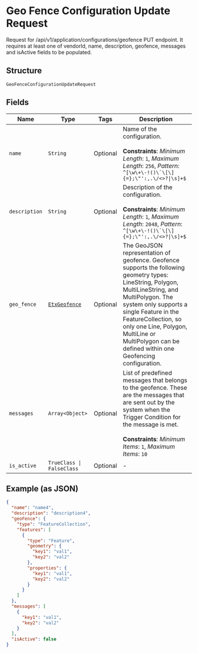 
# Geo Fence Configuration Update Request

Request for /api/v1/application/configurations/geofence PUT endpoint. It requires at least one of vendorId, name, description, geofence, messages and isActive fields to be populated.

## Structure

`GeoFenceConfigurationUpdateRequest`

## Fields

| Name | Type | Tags | Description |
|  --- | --- | --- | --- |
| `name` | `String` | Optional | Name of the configuration.<br><br>**Constraints**: *Minimum Length*: `1`, *Maximum Length*: `256`, *Pattern*: ``^[\w\+\-!()\`\[\]{=};\"':,.\/<>?\|\s]+$`` |
| `description` | `String` | Optional | Description of the configuration.<br><br>**Constraints**: *Minimum Length*: `1`, *Maximum Length*: `2048`, *Pattern*: ``^[\w\+\-!()\`\[\]{=};\"':,.\/<>?\|\s]+$`` |
| `geo_fence` | [`EtxGeofence`](../../doc/models/etx-geofence.md) | Optional | The GeoJSON representation of geofence. Geofence supports the following geometry types: LineString, Polygon, MultiLineString, and MultiPolygon. The system only supports a single Feature in the FeatureCollection, so only one Line, Polygon, MultiLine or MultiPolygon can be defined within one Geofencing configuration. |
| `messages` | `Array<Object>` | Optional | List of predefined messages that belongs to the geofence. These are the messages that are sent out by the system when the Trigger Condition for the message is met.<br><br>**Constraints**: *Minimum Items*: `1`, *Maximum Items*: `10` |
| `is_active` | `TrueClass \| FalseClass` | Optional | - |

## Example (as JSON)

```json
{
  "name": "name4",
  "description": "description4",
  "geoFence": {
    "type": "FeatureCollection",
    "features": [
      {
        "type": "Feature",
        "geometry": {
          "key1": "val1",
          "key2": "val2"
        },
        "properties": {
          "key1": "val1",
          "key2": "val2"
        }
      }
    ]
  },
  "messages": [
    {
      "key1": "val1",
      "key2": "val2"
    }
  ],
  "isActive": false
}
```

